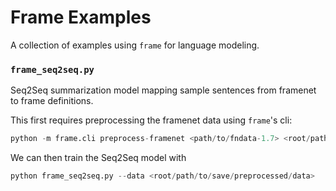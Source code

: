 # Frame Examples

A collection of examples using `frame` for language modeling.

### `frame_seq2seq.py`

Seq2Seq summarization model mapping sample sentences from framenet to frame definitions.


This first requires preprocessing the framenet data using `frame`'s cli:

```python
python -m frame.cli preprocess-framenet <path/to/fndata-1.7> <root/path/to/save/preprocessed/data>
```

We can then train the Seq2Seq model with

```python
python frame_seq2seq.py --data <root/path/to/save/preprocessed/data>
```
